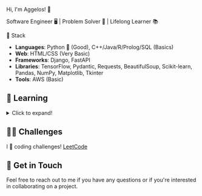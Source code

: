 
Hi, I'm Aggelos! 👋

Software Engineer 🖥️ | Problem Solver 🧩 | Lifelong Learner 📚

 🔧 Stack



  - **Languages**: Python 🐍 (Good), C++/Java/R/Prolog/SQL (Basics)
  - **Web**: HTML/CSS (Very Basic)
  - **Frameworks**: Django, FastAPI
  - **Libraries**: TensorFlow, Pydantic, Requests, BeautifulSoup, Scikit-learn, Pandas, NumPy, Matplotlib, Tkinter
  - **Tools**: AWS (Basic)
  


## 🌱 Learning
<details>
  <summary>Click to expand!</summary>

  - FastAPI, Django
  - Kubernetes, Docker
  - C++
  
</details>

## 👨‍💻 Challenges
I 💙 coding challenges! [LeetCode](https://leetcode.com/papaggalos/)

## 💬 Get in Touch
Feel free to reach out to me if you have any questions or if you're interested in collaborating on a project.

